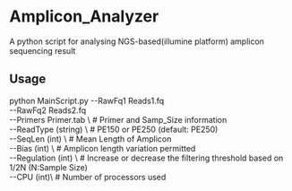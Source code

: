 # Amplicon_Analyzer
A python script for analysing NGS-based(illumine platform) amplicon sequencing result 

## Usage
python MainScript.py --RawFq1 Reads1.fq \
                     --RawFq2 Reads2.fq \
                     --Primers Primer.tab \ # Primer and Samp_Size information    
                     --ReadType (string) \ # PE150 or PE250 (default: PE250)     
                     --SeqLen (int) \ # Mean Length of Amplicon      
                     --Bias (int) \ # Amplicon length variation permitted      
                     --Regulation (int) \ # Increase or decrease the filtering threshold based on 1/2N (N:Sample Size)      
                     --CPU (int)\ # Number of processors used      
                     

